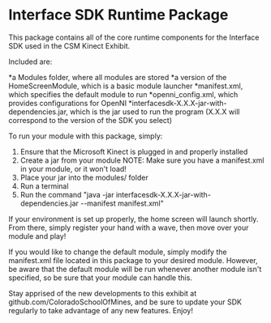 Interface SDK Runtime Package
============
This package contains all of the core runtime components for the Interface SDK used in the CSM Kinect Exhibit.

Included are:

*a Modules folder, where all modules are stored
*a version of the HomeScreenModule, which is a basic module launcher
*manifest.xml, which specifies the default module to run
*openni_config.xml, which provides configurations for OpenNI
*interfacesdk-X.X.X-jar-with-dependencies.jar, which is the jar used to run the program (X.X.X will correspond to the version of the SDK you select)

To run your module with this package, simply:

1. Ensure that the Microsoft Kinect is plugged in and properly installed
2. Create a jar from your module
NOTE: Make sure you have a manifest.xml in your module, or it won't load!
3. Place your jar into the modules/ folder
4. Run a terminal
5. Run the command "java -jar interfacesdk-X.X.X-jar-with-dependencies.jar --manifest manifest.xml" 

If your environment is set up properly, the home screen will launch shortly. From there, simply register your hand with a wave, then move over your module and play!

If you would like to change the default module, simply modify the manifest.xml file located in this package to your desired module. However, be aware that the default module will be run whenever another module isn't specified, so be sure that your module can handle this.

Stay apprised of the new developments to this exhibit at github.com/ColoradoSchoolOfMines, and be sure to update your SDK regularly to take advantage of any new features. Enjoy!
